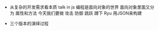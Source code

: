 - 从复杂的开发需求看本质
  talk in js  编程是面向对象的世界
  面向对象里面又分为  属性和方法
  今天我们要做  攻击 防御 跳跃  蹲下 Ryu  用JSON来构建

- 三个版本的演绎过程
